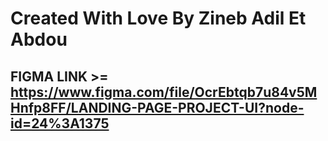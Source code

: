 # Created With Love By Zineb Adil Et Abdou
## FIGMA LINK >= https://www.figma.com/file/OcrEbtqb7u84v5MHnfp8FF/LANDING-PAGE-PROJECT-UI?node-id=24%3A1375
